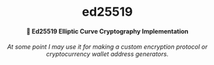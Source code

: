 <p align="center">
    <h1 align="center"> ed25519 </h1>
</p>

<p align="center">
    <h4 align="center"> 🔐 Ed25519 Elliptic Curve Cryptography Implementation </h4>
    <h6 align="center"> At some point I may use it for making a custom encryption protocol or cryptocurrency wallet address generators. </h6>
</p>
